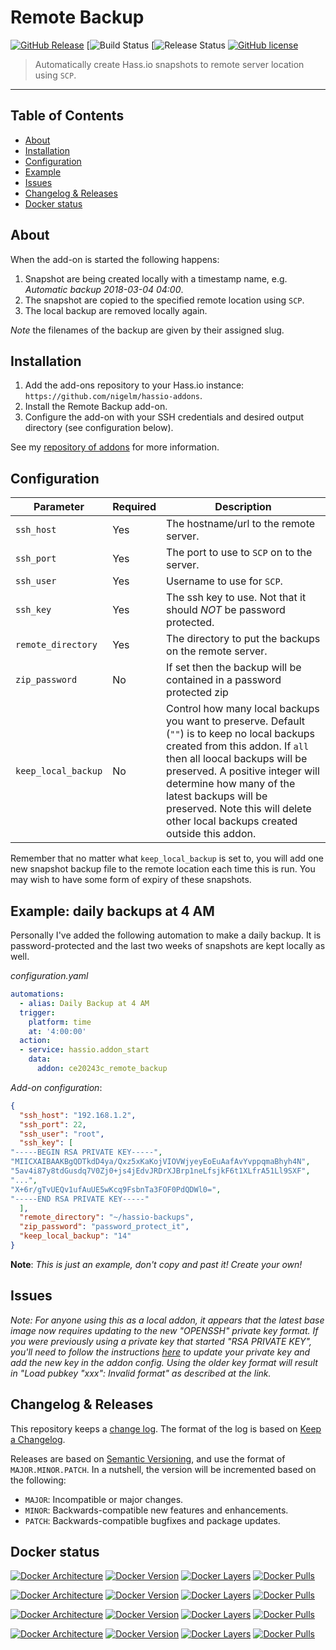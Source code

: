 # Remote Backup

[![GitHub Release][releases-shield]][releases]
[![Build Status](https://github.com/nigelm/hassio-remote-backup/actions/workflows/homeassistant-test.yml/badge.svg)
[![Release Status](https://github.com/nigelm/hassio-remote-backup/actions/workflows/homeassistant-publish.yml/badge.svg)
[![GitHub license][license-shield]](LICENSE.md)

> Automatically create Hass.io snapshots to remote server location using `SCP`.

----

## Table of Contents

* [About](#about)
* [Installation](#installation)
* [Configuration](#configuration)
* [Example](#example)
* [Issues](#issues)
* [Changelog & Releases](#changelog)
* [Docker status](#docker)

## <a name='about'></a>About

When the add-on is started the following happens:

1. Snapshot are being created locally with a timestamp name, e.g.
*Automatic backup 2018-03-04 04:00*.
1. The snapshot are copied to the specified remote location using `SCP`.
1. The local backup are removed locally again.

_Note_ the filenames of the backup are given by their assigned slug.

## <a name='installation'></a>Installation

1. Add the add-ons repository to your Hass.io instance: `https://github.com/nigelm/hassio-addons`.
1. Install the Remote Backup add-on.
1. Configure the add-on with your SSH credentials and desired output directory
(see configuration below).

See my [repository of addons][hassio-addons] for more information.

## <a name='configuration'></a>Configuration

|Parameter|Required|Description|
|---------|--------|-----------|
|`ssh_host`|Yes|The hostname/url to the remote server.|
|`ssh_port`|Yes|The port to use to `SCP` on to the server.|
|`ssh_user`|Yes|Username to use for `SCP`.|
|`ssh_key`|Yes|The ssh key to use. Not that it should *NOT* be password protected.|
|`remote_directory`|Yes|The directory to put the backups on the remote server.|
|`zip_password`|No|If set then the backup will be contained in a password protected zip|
|`keep_local_backup`|No|Control how many local backups you want to preserve. Default (`""`) is to keep no local backups created from this addon. If `all` then all loocal backups will be preserved. A positive integer will determine how many of the latest backups will be preserved. Note this will delete other local backups created outside this addon.

Remember that no matter what `keep_local_backup` is set to, you will add one
new snapshot backup file to the remote location each time this is run.  You
may wish to have some form of expiry of these snapshots.

## <a name='example'></a>Example: daily backups at 4 AM

Personally I've added the following automation to make a daily backup. It is password-protected and the last two weeks of snapshots are kept locally as well.

_configuration.yaml_
```yaml
automations:
  - alias: Daily Backup at 4 AM
  trigger:
    platform: time
    at: '4:00:00'
  action:
  - service: hassio.addon_start
    data:
      addon: ce20243c_remote_backup
```

_Add-on configuration_:
```json
{
  "ssh_host": "192.168.1.2",
  "ssh_port": 22,
  "ssh_user": "root",
  "ssh_key": [
"-----BEGIN RSA PRIVATE KEY-----",
"MIICXAIBAAKBgQDTkdD4ya/Qxz5xKaKojVIOVWjyeyEoEuAafAvYvppqmaBhyh4N",
"5av4i87y8tdGusdq7V0Zj0+js4jEdvJRDrXJBrp1neLfsjkF6t1XLfrA51Ll9SXF",
"...",
"X+6r/gTvUEQv1ufAuUE5wKcq9FsbnTa3FOF0PdQDWl0=",
"-----END RSA PRIVATE KEY-----"
  ],
  "remote_directory": "~/hassio-backups",
  "zip_password": "password_protect_it",
  "keep_local_backup": "14"
}
```

**Note**: _This is just an example, don't copy and past it! Create your own!_

## <a name='issues'></a>Issues

*Note: For anyone using this as a local addon, it appears that the latest base
image now requires updating to the new "OPENSSH" private key format.  If you
were previously using a private key that started "RSA PRIVATE KEY", you'll
need to follow the instructions
[here](https://serverfault.com/questions/854208/ssh-suddenly-returning-invalid-format/960647)
to update your private key and add the new key in the addon config.  Using
the older key format will result in "Load pubkey "xxx": Invalid format" as
described at the link.*

## <a name='changelog'></a>Changelog & Releases

This repository keeps a [change log](CHANGELOG.md). The format of the log
is based on [Keep a Changelog][keepchangelog].

Releases are based on [Semantic Versioning][semver], and use the format
of ``MAJOR.MINOR.PATCH``. In a nutshell, the version will be incremented
based on the following:

- ``MAJOR``: Incompatible or major changes.
- ``MINOR``: Backwards-compatible new features and enhancements.
- ``PATCH``: Backwards-compatible bugfixes and package updates.


## <a name='docker'></a>Docker status

[![Docker Architecture][armhf-arch-shield]][armhf-dockerhub]
[![Docker Version][armhf-version-shield]][armhf-microbadger]
[![Docker Layers][armhf-layers-shield]][armhf-microbadger]
[![Docker Pulls][armhf-pulls-shield]][armhf-dockerhub]

[![Docker Architecture][aarch64-arch-shield]][aarch64-dockerhub]
[![Docker Version][aarch64-version-shield]][aarch64-microbadger]
[![Docker Layers][aarch64-layers-shield]][aarch64-microbadger]
[![Docker Pulls][aarch64-pulls-shield]][aarch64-dockerhub]

[![Docker Architecture][amd64-arch-shield]][amd64-dockerhub]
[![Docker Version][amd64-version-shield]][amd64-microbadger]
[![Docker Layers][amd64-layers-shield]][amd64-microbadger]
[![Docker Pulls][amd64-pulls-shield]][amd64-dockerhub]

[![Docker Architecture][i386-arch-shield]][i386-dockerhub]
[![Docker Version][i386-version-shield]][i386-microbadger]
[![Docker Layers][i386-layers-shield]][i386-microbadger]
[![Docker Pulls][i386-pulls-shield]][i386-dockerhub]


[aarch64-arch-shield]: https://img.shields.io/badge/architecture-aarch64-blue.svg
[aarch64-dockerhub]: https://hub.docker.com/r/nigelm/hassio-remote-backup-aarch64
[aarch64-layers-shield]: https://images.microbadger.com/badges/image/nigelm/hassio-remote-backup-aarch64.svg
[aarch64-microbadger]: https://microbadger.com/images/nigelm/hassio-remote-backup-aarch64
[aarch64-pulls-shield]: https://img.shields.io/docker/pulls/nigelm/hassio-remote-backup-aarch64.svg
[aarch64-version-shield]: https://images.microbadger.com/badges/version/nigelm/hassio-remote-backup-aarch64.svg
[amd64-arch-shield]: https://img.shields.io/badge/architecture-amd64-blue.svg
[amd64-dockerhub]: https://hub.docker.com/r/nigelm/hassio-remote-backup-amd64
[amd64-layers-shield]: https://images.microbadger.com/badges/image/nigelm/hassio-remote-backup-amd64.svg
[amd64-microbadger]: https://microbadger.com/images/nigelm/hassio-remote-backup-amd64
[amd64-pulls-shield]: https://img.shields.io/docker/pulls/nigelm/hassio-remote-backup-amd64.svg
[amd64-version-shield]: https://images.microbadger.com/badges/version/nigelm/hassio-remote-backup-amd64.svg
[armhf-arch-shield]: https://img.shields.io/badge/architecture-armhf-blue.svg
[armhf-dockerhub]: https://hub.docker.com/r/nigelm/hassio-remote-backup-armhf
[armhf-layers-shield]: https://images.microbadger.com/badges/image/nigelm/hassio-remote-backup-armhf.svg
[armhf-microbadger]: https://microbadger.com/images/nigelm/hassio-remote-backup-armhf
[armhf-pulls-shield]: https://img.shields.io/docker/pulls/nigelm/hassio-remote-backup-armhf.svg
[armhf-version-shield]: https://images.microbadger.com/badges/version/nigelm/hassio-remote-backup-armhf.svg
[i386-arch-shield]: https://img.shields.io/badge/architecture-i386-blue.svg
[i386-dockerhub]: https://hub.docker.com/r/nigelm/hassio-remote-backup-i386
[i386-layers-shield]: https://images.microbadger.com/badges/image/nigelm/hassio-remote-backup-i386.svg
[i386-microbadger]: https://microbadger.com/images/nigelm/hassio-remote-backup-i386
[i386-pulls-shield]: https://img.shields.io/docker/pulls/nigelm/hassio-remote-backup-i386.svg
[i386-version-shield]: https://images.microbadger.com/badges/version/nigelm/hassio-remote-backup-i386.svg

[license-shield]: https://img.shields.io/github/license/nigelm/hassio-remote-backup.svg
[releases]: https://github.com/nigelm/hassio-remote-backup/releases
[releases-shield]: https://img.shields.io/github/release/nigelm/hassio-remote-backup.svg
[travis-build]: https://travis-ci.org/nigelm/hassio-remote-backup
[travis-build-shield]: https://travis-ci.org/nigelm/hassio-remote-backup.svg?branch=master

[keepchangelog]: http://keepachangelog.com/en/1.0.0/
[semver]: http://semver.org/spec/v2.0.0.html

[hassio-addons]: https://github.com/nigelm/hassio-addons

